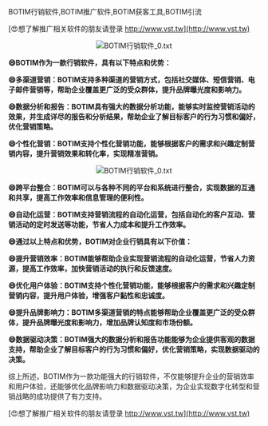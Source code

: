 BOTIM行销软件,BOTIM推广软件,BOTIM获客工具,BOTIM引流

[😍想了解推广相关软件的朋友请登录 http://www.vst.tw](http://www.vst.tw)

 <center><img src="https://vst.tw/MP4/tuiguang/png/0.png" alt="BOTIM行销软件_0.txt"></center>

**😄BOTIM作为一款行销软件，具有以下特点和优势：**

**😄多渠道营销：BOTIM支持多种渠道的营销方式，包括社交媒体、短信营销、电子邮件营销等，帮助企业覆盖更广泛的受众群体，提升品牌曝光度和影响力。**

**😄数据分析和报告：BOTIM具有强大的数据分析功能，能够实时监控营销活动的效果，并生成详尽的报告和分析结果，帮助企业了解目标客户的行为习惯和偏好，优化营销策略。**

**😄个性化营销：BOTIM支持个性化营销功能，能够根据客户的需求和兴趣定制营销内容，提升营销效果和转化率，实现精准营销。**

 <center><img src="https://vst.tw/MP4/tuiguang/png/8.png" alt="BOTIM行销软件_0.txt"></center>

**😄跨平台整合：BOTIM可以与各种不同的平台和系统进行整合，实现数据的互通和共享，提高工作效率和信息管理的便利性。**

**😄自动化运营：BOTIM支持营销流程的自动化运营，包括自动化的客户互动、营销活动的定时发送等功能，节省人力成本和提升工作效率。**

**😄通过以上特点和优势，BOTIM对企业行销具有以下价值：**

**😄提升营销效率：BOTIM能够帮助企业实现营销流程的自动化运营，节省人力资源，提高工作效率，加快营销活动的执行和反馈速度。**

**😄优化用户体验：BOTIM支持个性化营销功能，能够根据客户的需求和兴趣定制营销内容，提升用户体验，增强客户黏性和忠诚度。**

**😄提升品牌影响力：BOTIM多渠道营销的特点能够帮助企业覆盖更广泛的受众群体，提升品牌曝光度和影响力，增加品牌认知度和市场份额。**

**😄数据驱动决策：BOTIM强大的数据分析和报告功能能够为企业提供客观的数据支持，帮助企业了解目标客户的行为习惯和偏好，优化营销策略，实现数据驱动的决策。**

综上所述，BOTIM作为一款功能强大的行销软件，不仅能够提升企业的营销效率和用户体验，还能够优化品牌影响力和数据驱动决策，为企业实现数字化转型和营销战略的成功提供了有力支持。

[😍想了解推广相关软件的朋友请登录 http://www.vst.tw](http://www.vst.tw)



